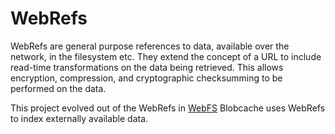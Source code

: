 # WebRefs

WebRefs are general purpose references to data, available over the network, in the filesystem etc.
They extend the concept of a URL to include read-time transformations on the data being retrieved.
This allows encryption, compression, and cryptographic checksumming to be performed on the data.

This project evolved out of the WebRefs in [WebFS](https://github.com/brendoncarroll/webfs)
Blobcache uses WebRefs to index externally available data.

